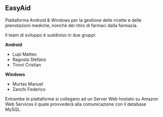 ## EasyAid
Piattaforma Android &amp; Windows per la gestione delle ricette e delle prenotazioni mediche, nonchè del ritiro di farmaci dalla farmacia.

Il team di sviluppo è suddiviso in due gruppi:

**Android**
* Lupi Matteo
* Ragosta Stefano
* Tironi Cristian

**Windows**
* Murtas Manuel
* Zanchi Federico

Entrambe le piattaforme si collegano ad un Server Web hostato su Amazon Web Services il quale provvederà alla comunicazione con il database MySQL. 
